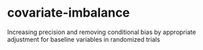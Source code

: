 # covariate-imbalance
Increasing precision and removing conditional bias by appropriate adjustment for baseline variables in randomized trials
